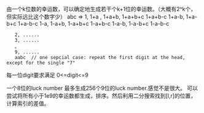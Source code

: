 由一个k位数的幸运数，可以确定地生成若干个k+1位的幸运数。（大概有2^k个，但实际远比这个数字少）
abc => 1, 1+a , 1+a+b, 1+a+b+c
                       1+a+b-c
                1+a-b, 1+a-b+c
                       1+a-b-c
          1-a,  1-a+b, 1-a+b+c
                       1-a+b-c
                1-a-b, 1-a-b+c
                       1-a-b-c

       2, ......
       3, ......
       。
       9, ......
       aabc  // one sepcial case: repeat the first digit at the head, except for the single "7"

每一位digit要求满足 0<=digit<=9

一个8位的luck number 最多生成256个9位的luck number.感觉不是很大。
可以尝试将所有小于1e9的幸运数都生成，排序。然后利用二分搜索找到[l,r]的位置，计算索引的差值。

